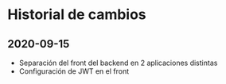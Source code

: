 # Historial de cambios 
## 2020-09-15
* Separación del front del backend en 2 aplicaciones distintas
* Configuración de JWT en el front
